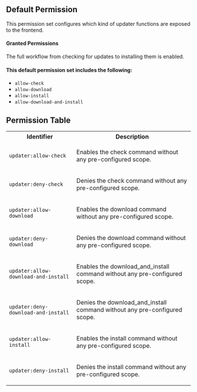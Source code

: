 ## Default Permission

This permission set configures which kind of
updater functions are exposed to the frontend.

#### Granted Permissions

The full workflow from checking for updates to installing them
is enabled.



#### This default permission set includes the following:

- `allow-check`
- `allow-download`
- `allow-install`
- `allow-download-and-install`

## Permission Table

<table>
<tr>
<th>Identifier</th>
<th>Description</th>
</tr>


<tr>
<td>

`updater:allow-check`

</td>
<td>

Enables the check command without any pre-configured scope.

</td>
</tr>

<tr>
<td>

`updater:deny-check`

</td>
<td>

Denies the check command without any pre-configured scope.

</td>
</tr>

<tr>
<td>

`updater:allow-download`

</td>
<td>

Enables the download command without any pre-configured scope.

</td>
</tr>

<tr>
<td>

`updater:deny-download`

</td>
<td>

Denies the download command without any pre-configured scope.

</td>
</tr>

<tr>
<td>

`updater:allow-download-and-install`

</td>
<td>

Enables the download_and_install command without any pre-configured scope.

</td>
</tr>

<tr>
<td>

`updater:deny-download-and-install`

</td>
<td>

Denies the download_and_install command without any pre-configured scope.

</td>
</tr>

<tr>
<td>

`updater:allow-install`

</td>
<td>

Enables the install command without any pre-configured scope.

</td>
</tr>

<tr>
<td>

`updater:deny-install`

</td>
<td>

Denies the install command without any pre-configured scope.

</td>
</tr>
</table>
